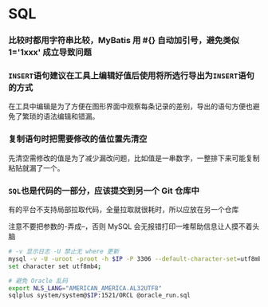# SQL

### 比较时都用字符串比较，MyBatis 用 #{} 自动加引号，避免类似 1='1xxx' 成立导致问题

### `INSERT`语句建议在工具上编辑好值后使用将所选行导出为`INSERT`语句的方式

在工具中编辑是为了方便在图形界面中观察每条记录的差别，导出的语句方便也避免了繁琐的语法编辑和错漏。


### 复制语句时把需要修改的值位置先清空

先清空需修改的值是为了减少漏改问题，比如值是一串数字，一整排下来可能复制粘贴就漏了一个。


### `SQL`也是代码的一部分，应该提交到另一个 Git 仓库中

有的平台不支持局部拉取代码，全量拉取就很耗时，所以应放在另一个仓库

注意不要把参数的-弄成–，否则 MySQL 会无报错打印一堆帮助信息让人摸不着头脑

```sh
# -v 显示日志 -U 禁止无 where 更新
mysql -v -U -uroot -proot -h $IP -P 3306 --default-character-set=utf8mb4 < mysql_run.sql
set character set utf8mb4;

# 避免 Oracle 乱码
export NLS_LANG="AMERICAN_AMERICA.AL32UTF8"
sqlplus system/system@$IP:1521/ORCL @oracle_run.sql
```